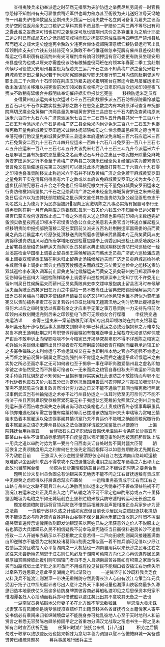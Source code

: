 <!-- { "loadSidebar": true } -->
　　查得夷陵兵米初奉派运之时茫然无措亟为夫驴防运之举费尽焦劳周折一时官民惊恐縁不知荆州有夫可雇惟虞稍迟军供也竭力催办甚至衙役为夫儿送妇泣号天恸地毎一州县夫驴络绎数里及至荆州夫头揽运一日用夫数千名立刻可备复为雇夫之议而夫驴空囘徃返月余夫之口粮驴之草料其费不赀且损一驴赔价二两三两不等尽出有司之囊此番之妄费深可惜也初时之张皇深可危也彼荆州夫价之多寡谁复为之琐计耶至二运之时已有成局夫价之低昻欵项咸得而知之抚部院洞烛徃事再四申饬严禁州县私帮而运米之规大定矣煌煌宪令孰敢少违宪台仰体抚部院深意牌仰粮防督运府官出具印领荆库支夫价六钱五分赫赫宪令又孰敢不奉行惟谨兹忽奉宪牌有催州县差役赴荆帮运之行卑职窃有疑焉荆州有夫可雇荆库有饷可领押运有官可委更有防员坐理安用州县差役为也或以雇夫亦需差役该防有粮捕差役两班在府领本年春夏二季工食赴荆伺候尽可役使乂安用州县差役为哉若夫三运六千石之派不知黄梅广济之全免米若干麻城黄安罗田之量免米若干尚未防宪颁确数卑职无凭奉行前三月内该防赴荆督运卑职出具二千六百六十石印领在荆库支饷雇夫运米报明宪台在案迄今数月屡催运米实收未准该防关移难以报宪俟前次印领米数实收移府之日卑职将后次运米印领星夜飞赍决不敢稍有延缓合并叙明兹奉饬催应据实申报伏乞宪鉴
　　移粮防运米乏员牒
　　查得黄州府派运夷米初次运过七千五百石此数原多派五百石防督部院垂怜减运五百石以七千石作实数实裁去浮额之数不在恩免正数之内有本府原详可查复奉抚部院痛切民瘼全免黄梅广济两县量免麻城黄安罗田三县应在七千石内酌免查黄梅原派运米六百四十九石六斗广济原派运米七百三十二石四斗五升两县共米一千三百八十二石五升今派运米六千石是黄梅广济二县全免米内尚少免米三百八十二石五升也奉粮宪檄开量免麻城黄安罗田运米诚仰体抚部院如伤之仁怜念黄属邑疾苦之德也再查奉藩宪檄行酌议量免麻城黄安罗田三县运米本府遵依议免麻城三百六石应运米三百六石免黄安二百九十三石六斗四升应运米一百四十六石八斗免罗田一百八十三石七斗五升应运米一百八十三石七斗五升共该免米七百八十三石三斗九升今派运米六千石是麻城三县有抚部院恩批量免之名而未沾石斗升合之惠且于粮宪檄开除量免麻城黄安罗田运米之行不合至于黄梅广济两县二次夷米已经全免复经催运实为苦累贵防曽言免文在后催运在先第三次运时可以抵兑此本府通盘打算有二千六百六十九石零之印领也叠准贵防移文止称运米六千石并不详及黄梅广济之全免若干麻城黄安罗田之量免若干实在清算何得尚有六千之数或以本府议免麻城黄安罗田之米为太多亦无虚负抚部院宪恩石斗升合之不免也且细绎粮宪檄文并无不量免麻城黄安罗田运米之行贵防催檄如雨坚执六千石之见恐黄梅广济之米未经全免麻城黄安罗田之米未经量免日后讼兴以为违悖抚部院粮宪之批示牌文谁任其咎虽贵防为急公起见亟思奋志于功名然为上为德为下为民亦当披肝胆向上宪激切陈之凡事必实落有据自可奉行无碍再贵防在荆一月有余荆库之饷银现贮毎米一石夫价六钱五分不知目今已运米若干果否已获实收何谆谆然止虑二千零之外尚有未送之印领也果将前印领内米数运完祈蚤颁实收星夜再送印领决不迟悮贵防急公立业之美意若夫委官当时移送立催起程又经移明贵防申报抚部院藩粮二宪在案因前又派夫五百名赴荆搬运军器需委的员而黄属之员势若晨星本府经厯张徙溟移送贵防照磨李德解米武昌而本府乏员矣黄冈典史周锦移送贵防团风河泊所唐学増阳逻巡检夏应陞奉上调委团风巡检汪源感噎疾卧牀止留署县丞唐绍先候解运夫而黄冈乏员矣蕲水典史施凤翔移送贵防巴河巡检张一经兰溪巡检金华国奉上调委止留县丞王霖候解运夫而蕲水乏员矣广济武六巡检潘应选奉上调委双城驿丞王驎在荆未归止留典史汤铭候解运夫而广济乏员矣麻城巡检孙承祐龚熈俱奉上调委止留典史杨蕙芳候解运夫而麻城乏员矣黄安巡检金之彪移送贵防双城巡检李永润久调军前止留典史陈铨候解运夫而黄安乏员矣蕲州吏目郑淑声奉各宪饬知留任巡缉大同巡检陈祥瑞奉上调委茅山巡检刘源深奉上饬知丁忧不许委用止留州判吴日性候解运夫而蕲州乏员矣黄陂典史李文熛申报抱病止留县丞冯时奉候解运夫而黄陂乏员矣罗田在万山之中巡检一员不敢离任止留典史陆锡绶候解运夫而罗田乏员矣黄梅兵马接踵差使络绎尚请委员协济又非可以他邑较也惟本府似为赘疣藩宪又以贵防捕务相责正在议复若各州县征比钱粮无擅离汛地之例时势至此捉襟露肘将何术以应之审时度势以挥霍有余之才应束手无策之事万恳贵防一力支持先将前次印领内米数刻期运完则后来之印领星电飞赍可无烦虑矣合行牒覆
　　申抚院变通夷运法详
　　查得三运夷米一案前防粮宪详请知府出具印领粮防在荆库支银募运与州县无相干渉似视运事太易檄文到府卑职早已料此运之必致迟悮揭叅之万难幸免矣当本府王通判赴荆之时卑职曽谆谆面嘱如有苦难亟申请上宪裁夺无如该防仰怵威严钳舌不敢申诉止向卑职哓哓不休今粮宪已开揭叅究矣卑职不得不详悉陈之粮宪之初详诚为美谈但未细审出具印领者责在知府荆库领银者责在粮防而雇募承运较工价之多寡争锱铢之末利肯运与不肯运其权又在夫也即荆州本地之官亦不能强不肯运之夫而督之使前况黄州隔属之官岂能强荆州不肯运之夫而押之速运乎此迟悮运米之由实势之所必至而亦事之无可如何者也至于揭叅一事在卑职尚邀爱惜州县之虚名即加斧钺之诛怡然受之而不辞最可怜者以一无米而炊之粮官自春徂秋夫不肯运价不能増束手待毙其忧惧愁苦不知何似一旦揭叅罹罪实实寃枉此该防之不敢陈情而卑职不忍不代诉者也毎石夫价六钱五分已为定例况当国用告匮司农仰屋之时裁扣加増无非为军需不足起见夫价谁复敢言然当计穷力诎之日又不能不通融于其间也粮宪檄行照武汉事例武汉岂有神输鬼运之术亦不过行州县协运之一法耳时势至无可奈何万不能不待济于州县否则卑职受叅粮官累死毫无补于夷运伏乞宪裁俯允照武汉之例州县协运则运米虽迟而告竣亦易失之东隅者尚可收功桑榆也若止责成粮官终必悮事卑职虽具印领亦难逃迟悮军需之咎惟有席藁待罪而已兹准该防据荆州夫头申瑞等为赏电民情始末恳着本属雇运以免违悮事阅其情词寔乃夫不肯运价不能増之确据而粮宪檄行仍着本属雇运之语亦无非州县协运之法合据寔详请綂乞宪鉴批示以便遵行
　　上偏院韩抚台用兵事宜
　　台旌抵石头口卑职祗诚晋谒伏承温谕并令条陈长沙事宜卑职某山右书生不谙军旅辱承清问不自度量谨以素所闻见审酌时势披沥肝胆冒昧上陈一用兵之道以审酌时势为第一要务今日西南交讧各处时势不同封疆大臣荷
　　朝廷恢复之责须揣度用兵之利害何在主张先定而后指挥可以如意务期胜敌尤先期我之不为敌胜目前
　　王旅深入长沙逆贼坚壁清野彼必料自江右达湖南山路﨑岖运粮艰难欲以坐困我师求战不得求攻不克进退惟谷此淮阴之屈服左车诸葛之六出祁山正此故也目前宪台奉
　　命綂兵长沙兼理粮饷蒿目运馈之不继诚识时势之要务合当
　　题明长沙未复州县负固总有饷银采买无地势不能不问之江右督抚运粮有责成军中无庚癸之虑庶得以抒展谋虑渐次布置矣
　　一运粮重务虽责成于江右而江右之山路与岳州之水路不同且江右人心涣散再加以运米之苦倘奉行不善益深益热祸不可测况江右运米之处正我兵出入之门戸转输之法不可不早定也审酌形势或五六十里择坚固城垣为屯粮之所如无城垣创立土堡积贮粮米拨兵防守逓相转运可无长途之累
　　题定粮道粮防督运将官领兵防送不惟馈运相踵亦且声援相接正合兵家步步为营之法矣
　　一资粮于敌非久逺之计诚如宪虑但目前长沙居民为逆贼赶逐扶老携幼势不能逺去必与附近郊圻百姓避兵山谷朝不保夕且遍地禾苗正值收割之时罔不挥泪痛哭亟宜遍传示谕俾民收割即发饷银现买以百姓已失之禾获意外之价人不悦服未之有也第恐大兵蹂躏已久民不相信疑畏不前幸马臬宪随征当日衙役料避居长沙不逺倘招致一二人开诚布赤确示以不忍相欺之实意若得一二戸向田收割则闻风接踵塞满南亩即逆贼亦不能强为之制矣较诸葛祁山割麦之策似高一着不惟兵饷可足借以少纾江右馈运之劳且收拾人心平复湖南之一大机括也一湖南自用兵以来长沙之民与江右之民徃来未尝断絶先施恩于江右则仁风必及于湖南可动南方向化之心再访连界居民亲眷厚加赏赐俾彼此援引则叩谒辕门者自不乏人且湖南最苦谷贱如有积粟之家重价采买而沿路城垣土堡所贮之米可备而不用或有投见贫民不能糊口者安插江右勿俾失所以牵系万姓思慕之意此平复湖南之所以渐及也
　　一逆贼坚守长沙既料我兵乏食又料我兵不能渡江则湘潭一带决无重贼防守然我得长沙人心自有渡江竒策当年元兵受困于扬子江中扣船献计者尽出人意计之外天下事何可量也湘潭山陜客商最多久滞思归选本地豪侠仗义宻谕多给防身牌票彼客商必募船私渡叩见之后思保资本归家不惟湘潭各处人心摇动而我兵亦可借彼船以渡江矣此出其不意攻其无备之一法也
　　一湖南官员身陷贼地父母妻子多在北方谁不望云欷嘘且
　　皇恩浩大竟未诛求妻孥虽有风闻终是魂梦惊疑须查缙绅开出籍贯移咨各省督抚行文本籍俾家人寄平安书信必有乘间来归者纵贼境盘诘不能脱身亦可扰乱彼地人心至于天时地利人和前贤言之甚悉无容赘陈勿肆杀掠固平定之首重勿分满汉尤战取之宻虑书生一得之见未知有合时宜否伏祈宪鉴
　　任黄州时湖广张抚台来札【计八道】
　　积劳之后慎勿过于鞅掌以致欲速反迟也接来翰殊为念切幸善为调摄以慰不佞惓惓麻城一案备述贤劳已缮疏具题矣
　　募兵事属难行因兵主王
